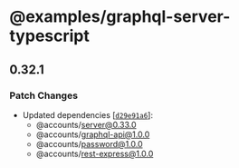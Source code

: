 # @examples/graphql-server-typescript

## 0.32.1
### Patch Changes

- Updated dependencies [[`d29e91a6`](https://github.com/accounts-js/accounts/commit/d29e91a65215d08bda79eab1f7b142b615160241)]:
  - @accounts/server@0.33.0
  - @accounts/graphql-api@1.0.0
  - @accounts/password@1.0.0
  - @accounts/rest-express@1.0.0
